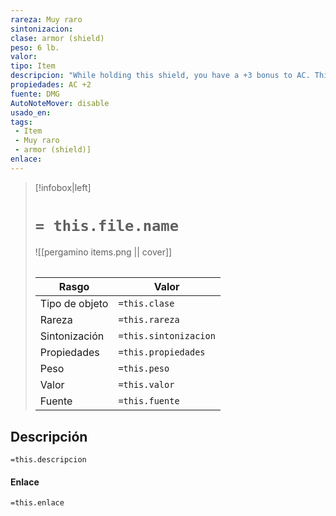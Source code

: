 ```yaml
---
rareza: Muy raro
sintonizacion: 
clase: armor (shield)
peso: 6 lb.
valor: 
tipo: Item
descripcion: "While holding this shield, you have a +3 bonus to AC. This bonus is in addition to the shield&#x27;s normal bonus to AC.A shield is made from wood or metal and is carried in one hand. Wielding a shield increases your Armor Class by 2. You can benefit from only one shield at a time."
propiedades: AC +2
fuente: DMG
AutoNoteMover: disable
usado_en:  
tags: 
 - Item
 - Muy raro
 - armor (shield)]
enlace: 
---
```


> [!infobox|left]
>  # `= this.file.name`
> ![[pergamino items.png || cover]]
> ######   
> |Rasgo | Valor |
> | --- | --- |
> | Tipo de objeto| `=this.clase`|
>  | Rareza| `=this.rareza`|
> | Sintonización | `=this.sintonizacion` |
> | Propiedades | `=this.propiedades` |
>  | Peso | `=this.peso` |
> | Valor | `=this.valor` |
> | Fuente | `=this.fuente` |


## Descripción
`=this.descripcion`

#### Enlace
`=this.enlace`
